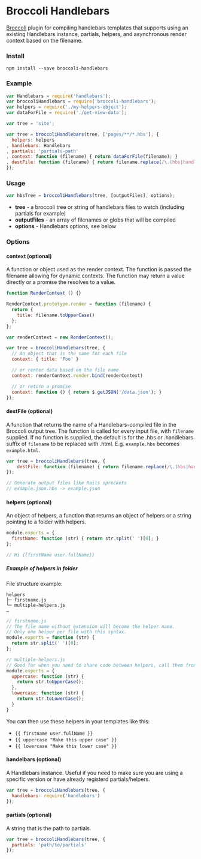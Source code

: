 # Broccoli Handlebars

[Broccoli](https://github.com/broccolijs/broccoli) plugin for compiling handlebars templates that supports using an existing Handlebars instance, partials, helpers, and asynchronous render context based on the filename.

### Install
```
npm install --save broccoli-handlebars
```

### Example
```js
var Handlebars = require('handlebars');
var broccoliHandlebars = require('broccoli-handlebars');
var helpers = require('./my-helpers-object');
var dataForFile = require('./get-view-data');

var tree = 'site';

var tree = broccoliHandlebars(tree, ['pages/**/*.hbs'], {
  helpers: helpers
, handlebars: Handlebars
, partials: 'partials-path'
, context: function (filename) { return dataForFile(filename); }
, destFile: function (filename) { return filename.replace(/\.(hbs|handlebars)$/, ''); }
});
```

### Usage

```js
var hbsTree = broccoliHandlebars(tree, [outputFiles], options);
```
- **tree** - a broccoli tree or string of handlebars files to watch (including partials for example)
- **outputFiles** - an array of filenames or globs that will be compiled
- **options** - Handlebars options, see below


### Options

#### context (optional)
A function or object used as the render context. The function is passed the filename allowing for dynamic contexts. The function may return a value directly or a promise the resolves to a value.
```js
function RenderContext () {}

RenderContext.prototype.render = function (filename) {
  return {
    title: filename.toUpperCase()
  };
};

var renderContext = new RenderContext();

var tree = broccoliHandlebars(tree, {
  // An object that is the same for each file
  context: { title: 'Foo' }

  // or renter data based on the file name
  context: renderContext.render.bind(renderContext)

  // or return a promise
  context: function () { return $.getJSON('/data.json'); }
});
```

#### destFile (optional)
A function that returns the name of a Handlebars-compiled file in the Broccoli output tree. The function is called for every input file, with `filename` supplied. If no function is supplied, the default is for the .hbs or .handlebars suffix of `filename` to be replaced with .html. E.g. `example.hbs` becomes `example.html`.

```js
var tree = broccoliHandlebars(tree, {
    destFile: function (filename) { return filename.replace(/\.(hbs|handlebars)$/, ''); }
});

// Generate output files like Rails sprockets
// example.json.hbs -> example.json
```


#### helpers (optional)
An object of helpers, a function that returns an object of helpers or a string pointing to a folder with helpers.
```js
module.exports = {
  firstName: function (str) { return str.split(' ')[0]; }
};

// Hi {{firstName user.fullName}}
```

##### Example of helpers in folder

File structure example:

    helpers
    ├─ firstname.js
    └─ multiple-helpers.js
    …

```js
// firstname.js
// The file name without extension will become the helper name.
// Only one helper per file with this syntax.
module.exports = function (str) {
  return str.split(' ')[0];
};
```

```js
// multiple-helpers.js
// Good for when you need to share code between helpers, call them from each other or just want to group them in files.
module.exports = {
  uppercase: function (str) {
    return str.toUpperCase();
  },
  lowercase: function (str) {
    return str.toLowerCase();
  }
}
```

You can then use these helpers in your templates like this:
  - `{{ firstname user.fullName }}`
  - `{{ uppercase "Make this upper case" }}`
  - `{{ lowercase "Make this lower case" }}`

#### handelbars (optional)
A Handlebars instance. Useful if you need to make sure you are using a specific version or have already registerd partials/helpers.
```js
var tree = broccoliHandlebars(tree, {
  handlebars: require('handlebars')
});
```

#### partials (optional)
A string that is the path to partials.
```js
var tree = broccoliHandlebars(tree, {
  partials: 'path/to/partials'
});
```
